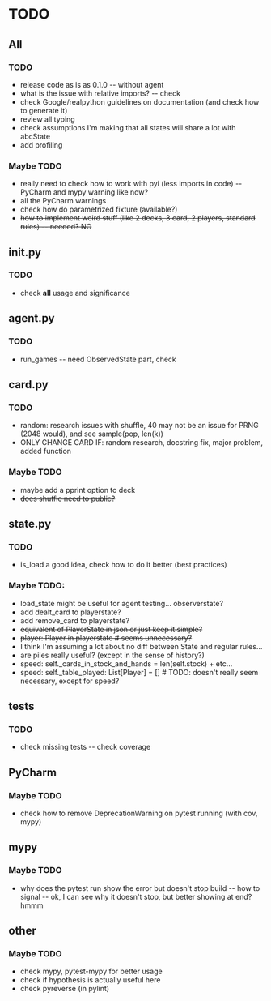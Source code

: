 # TODO

## All
### TODO
- release code as is as 0.1.0 -- without agent
- what is the issue with relative imports? -- check
- check Google/realpython guidelines on documentation (and check how to generate it)
- review all typing
- check assumptions I'm making that all states will share a lot with abcState
- add profiling
### Maybe TODO
- really need to check how to work with pyi (less imports in code) -- PyCharm and mypy warning like now?
- all the PyCharm warnings
- check how do parametrized fixture (available?)
- ~~how to implement weird stuff (like 2 decks, 3 card, 2 players, standard rules) -- needed? NO~~

## __init__.py
### TODO
- check __all__ usage and significance

## agent.py
### TODO
- run_games -- need ObservedState part, check

## card.py
### TODO
- random: research issues with shuffle, 40 may not be an issue for PRNG (2048 would), and see sample(pop, len(k))
- ONLY CHANGE CARD IF: random research, docstring fix, major problem, added function
### Maybe TODO
- maybe add a pprint option to deck
- ~~does shuffle need to public?~~

## state.py
### TODO
- is_load a good idea, check how to do it better (best practices)
### Maybe TODO:
- load_state might be useful for agent testing... observerstate?
- add dealt_card to playerstate?
- add remove_card to playerstate?
- ~~equivalent of PlayerState in json or just keep it simple?~~
- ~~player: Player in playerstate      # seems unnecessary?~~
- I think I'm assuming a lot about no diff between State and regular rules...
- are piles really useful? (except in the sense of history?)
- speed: self._cards_in_stock_and_hands = len(self.stock) + etc...
- speed: self._table_played: List[Player] = []   # TODO: doesn't really seem necessary, except for speed?

## tests
### TODO
- check missing tests -- check coverage

## PyCharm
### Maybe TODO
- check how to remove DeprecationWarning on pytest running (with cov, mypy)

## mypy
### Maybe TODO
- why does the pytest run show the error but doesn't stop build -- how to signal -- ok, I can see why it doesn't stop, 
but better showing at end? hmmm

## other
### Maybe TODO
- check mypy, pytest-mypy for better usage
- check if hypothesis is actually useful here
- check pyreverse (in pylint)
